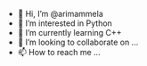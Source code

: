 - 👋 Hi, I’m @arimammela
- 👀 I’m interested in Python
- 🌱 I’m currently learning C++
- 💞️ I’m looking to collaborate on ...
- 📫 How to reach me ...

<!---
arimammela/arimammela is a ✨ special ✨ repository because its `README.md` (this file) appears on your GitHub profile.
You can click the Preview link to take a look at your changes.
--->
